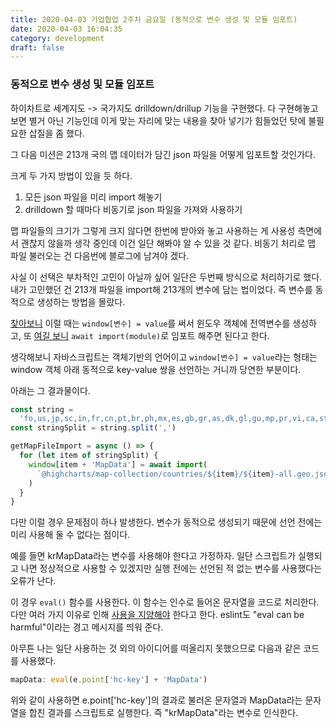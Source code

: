 ```yaml
---
title: 2020-04-03 기업협업 2주차 금요일 (동적으로 변수 생성 및 모듈 임포트)
date: 2020-04-03 16:04:35
category: development
draft: false
---
```


### 동적으로 변수 생성 및 모듈 임포트

하이차트로 세계지도 -> 국가지도 drilldown/drillup 기능을 구현했다. 다 구현해놓고 보면 별거 아닌 기능인데 이게 맞는 자리에 맞는 내용을 찾아 넣기가 힘들었던 탓에 불필요한 삽질을 좀 했다.

그 다음 미션은 213개 국의 맵 데이터가 담긴 json 파일을 어떻게 임포트할 것인가다.

크게 두 가지 방법이 있을 듯 하다.

1. 모든 json 파일을 미리 import 해놓기
2. drilldown 할 때마다 비동기로 json 파일을 가져와 사용하기

맵 파일들의 크기가 그렇게 크지 않다면 한번에 받아와 놓고 사용하는 게 사용성 측면에서 괜찮지 않을까 생각 중인데 이건 일단 해봐야 알 수 있을 것 같다. 비동기 처리로 맵 파일 불러오는 건 다음번에 블로그에 남겨야 겠다.

사실 이 선택은 부차적인 고민이 아닐까 싶어 일단은 두번째 방식으로 처리하기로 했다. 내가 고민했던 건 213개 파일을 import해 213개의 변수에 담는 법이었다. 즉 변수를 동적으로 생성하는 방법을 몰랐다.

[찾아보니](https://mylife365.tistory.com/241) 이럴 때는 `window[변수] = value`를 써서 윈도우 객체에 전역변수를 생성하고, 또 [여길 보니](https://ko.javascript.info/modules-dynamic-imports) `await import(module)`로 임포트 해주면 된다고 한다.

생각해보니 자바스크립트는 객체기반의 언어이고 `window[변수] = value`라는 형태는 window 객체 아래 동적으로 key-value 쌍을 선언하는 거니까 당연한 부분이다.

아래는 그 결과물이다.

```javascript
const string =
  'fo,us,jp,sc,in,fr,cn,pt,br,ph,mx,es,gb,gr,as,dk,gl,gu,mp,pr,vi,ca,st,cv,dm,nl,jm,ws,om,vc,tr,bd,lc,nr,no,kn,bh,fi,id,mu,se,tt,my,pa,pw,cl,th,gd,ee,ag,tw,bb,it,mt,vu,sg,cy,lk,km,fj,ru,sm,kz,az,tj,ls,uz,ma,co,tl,tz,ar,sa,pk,ye,ae,ke,pe,do,ht,pg,ao,kh,vn,mz,cr,bj,ng,ir,sv,sl,gw,hr,bz,za,cf,sd,cd,kw,de,be,ie,kp,kr,gy,hn,mm,ga,gq,ni,lv,ug,mw,am,sx,tm,zm,nc,mr,dz,lt,et,er,gh,si,gt,ba,jo,sy,mc,al,uy,mn,rw,so,bo,cm,cg,eh,rs,me,tg,la,af,ua,sk,bg,qa,li,at,sz,hu,ro,ne,lu,ad,ci,lr,bn,iq,ge,gm,ch,td,kv,lb,dj,bi,sr,il,ml,sn,gn,zw,pl,mk,py,by,cz,bf,na,ly,tn,bt,md,ss,bw,bs,nz,cu,ec,au,ve,sb,mg,is,eg,kg,np'
const stringSplit = string.split(',')

getMapFileImport = async () => {
  for (let item of stringSplit) {
    window[item + 'MapData'] = await import(
      `@highcharts/map-collection/countries/${item}/${item}-all.geo.json` //highlight-line
    )
  }
}
```

다만 이럴 경우 문제점이 하나 발생한다. 변수가 동적으로 생성되기 때문에 선언 전에는 미리 사용해 둘 수 없다는 점이다.

예를 들면 krMapData라는 변수를 사용해야 한다고 가정하자. 일단 스크립트가 실행되고 나면 정상적으로 사용할 수 있겠지만 실행 전에는 선언된 적 없는 변수를 사용했다는 오류가 난다.

이 경우 `eval()` 함수를 사용한다. 이 함수는 인수로 들어온 문자열을 코드로 처리한다. 다만 여러 가지 이유로 인해 [사용을 지양해야](https://webclub.tistory.com/512) 한다고 한다. eslint도 "eval can be harmful"이라는 경고 메시지를 띄워 준다.

아무튼 나는 일단 사용하는 것 외의 아이디어를 떠올리지 못했으므로 다음과 같은 코드를 사용했다.

```javascript
mapData: eval(e.point['hc-key'] + 'MapData')
```

위와 같이 사용하면 e.point['hc-key']의 결과로 불러온 문자열과 MapData라는 문자열을 합친 결과를 스크립트로 실행한다. 즉 "krMapData"라는 변수로 인식한다.
